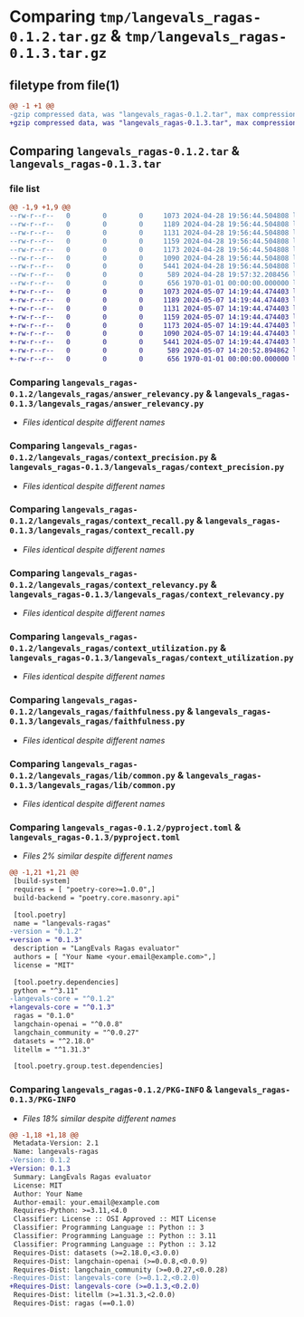 # Comparing `tmp/langevals_ragas-0.1.2.tar.gz` & `tmp/langevals_ragas-0.1.3.tar.gz`

## filetype from file(1)

```diff
@@ -1 +1 @@
-gzip compressed data, was "langevals_ragas-0.1.2.tar", max compression
+gzip compressed data, was "langevals_ragas-0.1.3.tar", max compression
```

## Comparing `langevals_ragas-0.1.2.tar` & `langevals_ragas-0.1.3.tar`

### file list

```diff
@@ -1,9 +1,9 @@
--rw-r--r--   0        0        0     1073 2024-04-28 19:56:44.504808 langevals_ragas-0.1.2/langevals_ragas/answer_relevancy.py
--rw-r--r--   0        0        0     1189 2024-04-28 19:56:44.504808 langevals_ragas-0.1.2/langevals_ragas/context_precision.py
--rw-r--r--   0        0        0     1131 2024-04-28 19:56:44.504808 langevals_ragas-0.1.2/langevals_ragas/context_recall.py
--rw-r--r--   0        0        0     1159 2024-04-28 19:56:44.504808 langevals_ragas-0.1.2/langevals_ragas/context_relevancy.py
--rw-r--r--   0        0        0     1173 2024-04-28 19:56:44.504808 langevals_ragas-0.1.2/langevals_ragas/context_utilization.py
--rw-r--r--   0        0        0     1090 2024-04-28 19:56:44.504808 langevals_ragas-0.1.2/langevals_ragas/faithfulness.py
--rw-r--r--   0        0        0     5441 2024-04-28 19:56:44.504808 langevals_ragas-0.1.2/langevals_ragas/lib/common.py
--rw-r--r--   0        0        0      589 2024-04-28 19:57:32.208456 langevals_ragas-0.1.2/pyproject.toml
--rw-r--r--   0        0        0      656 1970-01-01 00:00:00.000000 langevals_ragas-0.1.2/PKG-INFO
+-rw-r--r--   0        0        0     1073 2024-05-07 14:19:44.474403 langevals_ragas-0.1.3/langevals_ragas/answer_relevancy.py
+-rw-r--r--   0        0        0     1189 2024-05-07 14:19:44.474403 langevals_ragas-0.1.3/langevals_ragas/context_precision.py
+-rw-r--r--   0        0        0     1131 2024-05-07 14:19:44.474403 langevals_ragas-0.1.3/langevals_ragas/context_recall.py
+-rw-r--r--   0        0        0     1159 2024-05-07 14:19:44.474403 langevals_ragas-0.1.3/langevals_ragas/context_relevancy.py
+-rw-r--r--   0        0        0     1173 2024-05-07 14:19:44.474403 langevals_ragas-0.1.3/langevals_ragas/context_utilization.py
+-rw-r--r--   0        0        0     1090 2024-05-07 14:19:44.474403 langevals_ragas-0.1.3/langevals_ragas/faithfulness.py
+-rw-r--r--   0        0        0     5441 2024-05-07 14:19:44.474403 langevals_ragas-0.1.3/langevals_ragas/lib/common.py
+-rw-r--r--   0        0        0      589 2024-05-07 14:20:52.894862 langevals_ragas-0.1.3/pyproject.toml
+-rw-r--r--   0        0        0      656 1970-01-01 00:00:00.000000 langevals_ragas-0.1.3/PKG-INFO
```

### Comparing `langevals_ragas-0.1.2/langevals_ragas/answer_relevancy.py` & `langevals_ragas-0.1.3/langevals_ragas/answer_relevancy.py`

 * *Files identical despite different names*

### Comparing `langevals_ragas-0.1.2/langevals_ragas/context_precision.py` & `langevals_ragas-0.1.3/langevals_ragas/context_precision.py`

 * *Files identical despite different names*

### Comparing `langevals_ragas-0.1.2/langevals_ragas/context_recall.py` & `langevals_ragas-0.1.3/langevals_ragas/context_recall.py`

 * *Files identical despite different names*

### Comparing `langevals_ragas-0.1.2/langevals_ragas/context_relevancy.py` & `langevals_ragas-0.1.3/langevals_ragas/context_relevancy.py`

 * *Files identical despite different names*

### Comparing `langevals_ragas-0.1.2/langevals_ragas/context_utilization.py` & `langevals_ragas-0.1.3/langevals_ragas/context_utilization.py`

 * *Files identical despite different names*

### Comparing `langevals_ragas-0.1.2/langevals_ragas/faithfulness.py` & `langevals_ragas-0.1.3/langevals_ragas/faithfulness.py`

 * *Files identical despite different names*

### Comparing `langevals_ragas-0.1.2/langevals_ragas/lib/common.py` & `langevals_ragas-0.1.3/langevals_ragas/lib/common.py`

 * *Files identical despite different names*

### Comparing `langevals_ragas-0.1.2/pyproject.toml` & `langevals_ragas-0.1.3/pyproject.toml`

 * *Files 2% similar despite different names*

```diff
@@ -1,21 +1,21 @@
 [build-system]
 requires = [ "poetry-core>=1.0.0",]
 build-backend = "poetry.core.masonry.api"
 
 [tool.poetry]
 name = "langevals-ragas"
-version = "0.1.2"
+version = "0.1.3"
 description = "LangEvals Ragas evaluator"
 authors = [ "Your Name <your.email@example.com>",]
 license = "MIT"
 
 [tool.poetry.dependencies]
 python = "^3.11"
-langevals-core = "^0.1.2"
+langevals-core = "^0.1.3"
 ragas = "0.1.0"
 langchain-openai = "^0.0.8"
 langchain_community = "^0.0.27"
 datasets = "^2.18.0"
 litellm = "^1.31.3"
 
 [tool.poetry.group.test.dependencies]
```

### Comparing `langevals_ragas-0.1.2/PKG-INFO` & `langevals_ragas-0.1.3/PKG-INFO`

 * *Files 18% similar despite different names*

```diff
@@ -1,18 +1,18 @@
 Metadata-Version: 2.1
 Name: langevals-ragas
-Version: 0.1.2
+Version: 0.1.3
 Summary: LangEvals Ragas evaluator
 License: MIT
 Author: Your Name
 Author-email: your.email@example.com
 Requires-Python: >=3.11,<4.0
 Classifier: License :: OSI Approved :: MIT License
 Classifier: Programming Language :: Python :: 3
 Classifier: Programming Language :: Python :: 3.11
 Classifier: Programming Language :: Python :: 3.12
 Requires-Dist: datasets (>=2.18.0,<3.0.0)
 Requires-Dist: langchain-openai (>=0.0.8,<0.0.9)
 Requires-Dist: langchain_community (>=0.0.27,<0.0.28)
-Requires-Dist: langevals-core (>=0.1.2,<0.2.0)
+Requires-Dist: langevals-core (>=0.1.3,<0.2.0)
 Requires-Dist: litellm (>=1.31.3,<2.0.0)
 Requires-Dist: ragas (==0.1.0)
```

